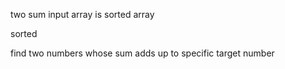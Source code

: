 two sum input array is sorted
array

sorted

find two numbers whose sum adds up to specific target number
